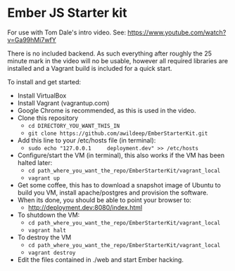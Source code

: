 Ember JS Starter kit
====================

For use with Tom Dale's intro video.  See:
https://www.youtube.com/watch?v=Ga99hMi7wfY

There is no included backend.  As such everything after roughly the 25 minute mark in the video will no be usable, however all required libraries are installed and a Vagrant build is included for a quick start.

To install and get started:

* Install VirtualBox
* Install Vagrant (vagrantup.com)
* Google Chrome is recommended, as this is used in the video.
* Clone this repository
  * `cd DIRECTORY_YOU_WANT_THIS_IN`
  * `git clone https://github.com/awildeep/EmberStarterKit.git`
* Add this line to your /etc/hosts file (in terminal):
  * `sudo echo "127.0.0.1     deployment.dev" >> /etc/hosts`
* Configure/start the VM (in terminal), this also works if the VM has been halted later:
  * `cd path_where_you_want_the_repo/EmberStarterKit/vagrant_local`
  * `vagrant up`
* Get some coffee, this has to download a snapshot image of Ubuntu to build you VM, install apache/postgres and provision the software.
* When its done, you should be able to point your browser to:
  * http://deployment.dev:8080/index.html
* To shutdown the VM:
  * `cd path_where_you_want_the_repo/EmberStarterKit/vagrant_local`
  * `vagrant halt`
* To destroy the VM
  * `cd path_where_you_want_the_repo/EmberStarterKit/vagrant_local`
  * `vagrant destroy`
* Edit the files contained in ./web and start Ember hacking.
